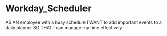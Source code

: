 # Workday_Scheduler
AS AN employee with a busy schedule I WANT to add important events to a daily planner SO THAT I can manage my time effectively
